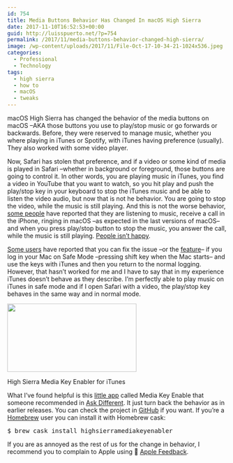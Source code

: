 ```yaml
---
id: 754
title: Media Buttons Behavior Has Changed In macOS High Sierra
date: 2017-11-10T16:52:53+00:00
guid: http://luisspuerto.net/?p=754
permalink: /2017/11/media-buttons-behavior-changed-high-sierra/
image: /wp-content/uploads/2017/11/File-Oct-17-10-34-21-1024x536.jpeg
categories:
  - Professional
  - Technology
tags:
  - high sierra
  - how to
  - macOS
  - tweaks
---
```

macOS High Sierra has changed the behavior of the media buttons on macOS –AKA those buttons you use to play/stop music or go forwards or backwards. Before, they were reserved to manage music, whether you where playing in iTunes or Spotify, with iTunes having preference (usually). They also worked with some video player.

Now, Safari has stolen that preference, and if a video or some kind of media is played in Safari –whether in background or foreground, those buttons are going to control it. In other words, you are playing music in iTunes, you find a video in YouTube that you want to watch, so you hit play and push the play/stop key in your keyboard to stop the iTunes music and be able to listen the video audio, but now that is not he behavior. You are going to stop the video, while the music is still playing. And this is not the worse behavior, [some people](https://discussions.apple.com/message/32506712#message32506712) have reported that they are listening to music, receive a call in the iPhone, ringing in macOS –as expected in the last versions of macOS– and when you press play/stop button to stop the music, you answer the call, while the music is still playing. [People isn&#8217;t happy](https://discussions.apple.com/message/32506712).

[Some users](https://discussions.apple.com/message/32306332#message32306332) have reported that you can fix the issue –or the [feature](https://www.urbandictionary.com/define.php?term=It%27s%20not%20a%20bug%2C%20it%27s%20a%20feature)– if you log in your Mac on Safe Mode –pressing shift key when the Mac starts– and use the keys with iTunes and then you return to the normal logging. However, that hasn&#8217;t worked for me and I have to say that in my experience iTunes doesn&#8217;t behave as they describe. I&#8217;m perfectly able to play music on iTunes in safe mode and if I open Safari with a video, the play/stop key behaves in the same way and in normal mode.

<div id="attachment_768" style="width: 306px" class="wp-caption alignleft">
  <a href="http://luisspuerto.net/wp-content/uploads/2017/11/Screen-Shot-2017-11-10-at-16.42.50.png"><img class="size-full wp-image-768" src="http://luisspuerto.net/wp-content/uploads/2017/11/Screen-Shot-2017-11-10-at-16.42.50.png" alt="" width="296" height="156" /></a>

  <p class="wp-caption-text">
    High Sierra Media Key Enabler for iTunes
  </p>
</div>

What I&#8217;ve found helpful is this [little app](http://milgra.com/high-sierra-media-key-enabler.html) called Media Key Enable that someone recommended in [Ask Different](https://apple.stackexchange.com/questions/300811/high-sierra-mediaplay-button-changes). It just turn back the behavior as in earlier releases. You can check the project in [GitHub](https://github.com/milgra/highsierramediakeyenabler) if you want. If you&#8217;re a [Homebrew](https://brew.sh) user you can install it with Homebrew cask:

<pre class="lang:sh decode:true ">$ brew cask install highsierramediakeyenabler</pre>

If you are as annoyed as the rest of us for the change in behavior, I recommend you to complain to Apple using  [Apple Feedback](https://www.apple.com/feedback/).
